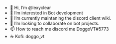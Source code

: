 - 👋 Hi, I’m @lexyclear
- 👀 I’m interested in Bot development
- 🌱 I’m currently maintaning the discord client wiki.
- 💞️ I’m looking to collaborate on bot projects.
- 📫 How to reach me discord me DoggoVT#5773
- ☕ Kofi: doggo_vt

<!---
lexyclear/lexyclear is a ✨ special ✨ repository because its `README.md` (this file) appears on your GitHub profile.
You can click the Preview link to take a look at your changes.
--->
